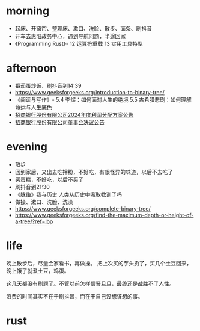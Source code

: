 # morning
* 起床、开窗帘、整理床、漱口、洗脸、散步、面条、刷抖音
* 开车去惠阳政务中心，遇到导航问题，半途回家
* 《Programming Rust》- 12 运算符重载
                        13 实用工具特型
# afternoon
* 番茄蛋炒饭、刷抖音到14:39
* https://www.geeksforgeeks.org/introduction-to-binary-tree/
* 《阅读与写作》- 5.4 李煜：如何面对人生的绝境
                 5.5 古希腊悲剧：如何理解命运与人生底色
* [招商银行股份有限公司2024年度利润分配方案公告](https://pdf.dfcfw.com/pdf/H2_AN202503251647351572_1.pdf)
* [招商银行股份有限公司董事会决议公告](https://pdf.dfcfw.com/pdf/H2_AN202503251647351573_1.pdf)
# evening
* 散步
* 回到家后，又出去吃拌粉，不好吃，有很怪异的味道，以后不去吃了
* 买蛋糕，不好吃，以后不买了
* 刷抖音到21:30
* 《脉络》我与历史
         人类从历史中吸取教训了吗
* 做操、漱口、洗脸、洗澡
* https://www.geeksforgeeks.org/complete-binary-tree/
* https://www.geeksforgeeks.org/find-the-maximum-depth-or-height-of-a-tree/?ref=lbp

# life
晚上散步后，尽量会家看书，再做操。
把上次买的芋头扔了，买几个土豆回来，晚上饿了就煮土豆，鸡蛋。

这几天都没有刷题了。不管以前怎样信誓旦旦，最终还是战胜不了人性。

浪费的时间其实不在于刷抖音，而在于自己没想该想的事。

# rust
